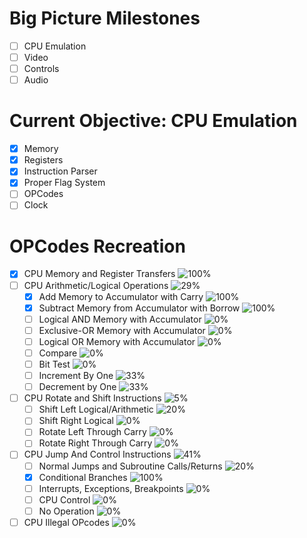 # Big Picture Milestones
- [ ] CPU Emulation
- [ ] Video
- [ ] Controls
- [ ] Audio

# Current Objective: CPU Emulation
- [x] Memory
- [x] Registers
- [x] Instruction Parser
- [x] Proper Flag System
- [ ] OPCodes
- [ ] Clock

# OPCodes Recreation
- [x] CPU Memory and Register Transfers ![100%](https://progress-bar.xyz/100)
- [ ] CPU Arithmetic/Logical Operations ![29%](https://progress-bar.xyz/7)
  - [x] Add Memory to Accumulator with Carry ![100%](https://progress-bar.xyz/12)
  - [x] Subtract Memory from Accumulator with Borrow ![100%](https://progress-bar.xyz/0)
  - [ ] Logical AND Memory with Accumulator ![0%](https://progress-bar.xyz/0)
  - [ ] Exclusive-OR Memory with Accumulator ![0%](https://progress-bar.xyz/0)
  - [ ] Logical OR Memory with Accumulator ![0%](https://progress-bar.xyz/0)
  - [ ] Compare ![0%](https://progress-bar.xyz/0)
  - [ ] Bit Test ![0%](https://progress-bar.xyz/0)
  - [ ] Increment By One ![33%](https://progress-bar.xyz/33)
  - [ ] Decrement by One ![33%](https://progress-bar.xyz/33)
- [ ] CPU Rotate and Shift Instructions ![5%](https://progress-bar.xyz/5)
  - [ ] Shift Left Logical/Arithmetic ![20%](https://progress-bar.xyz/20)
  - [ ] Shift Right Logical ![0%](https://progress-bar.xyz/0)
  - [ ] Rotate Left Through Carry ![0%](https://progress-bar.xyz/0)
  - [ ] Rotate Right Through Carry ![0%](https://progress-bar.xyz/0)
- [ ] CPU Jump And Control Instructions ![41%](https://progress-bar.xyz/41)
  - [ ] Normal Jumps and Subroutine Calls/Returns ![20%](https://progress-bar.xyz/20)
  - [x] Conditional Branches ![100%](https://progress-bar.xyz/100)
  - [ ] Interrupts, Exceptions, Breakpoints ![0%](https://progress-bar.xyz/0)
  - [ ] CPU Control ![0%](https://progress-bar.xyz/0)
  - [ ] No Operation ![0%](https://progress-bar.xyz/0)
- [ ] CPU Illegal OPcodes ![0%](https://progress-bar.xyz/0)
